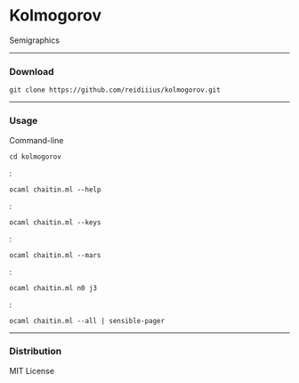 # Kolmogorov
Semigraphics

---

### Download

    git clone https://github.com/reidiiius/kolmogorov.git

---

### Usage
Command-line

    cd kolmogorov

:

    ocaml chaitin.ml --help

:

    ocaml chaitin.ml --keys

:

    ocaml chaitin.ml --mars

:

    ocaml chaitin.ml n0 j3

:

    ocaml chaitin.ml --all | sensible-pager

---

### Distribution
MIT License

